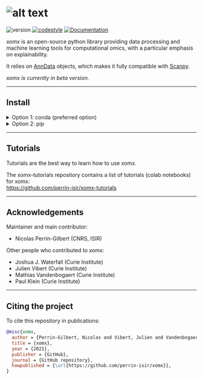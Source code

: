 # ![alt text](https://github.com/perrin-isir/xomx/blob/master/logo.png "logo")

![version](https://img.shields.io/badge/version-0.1.2-blue)
[![codestyle](https://img.shields.io/badge/code%20style-black-000000.svg)](https://github.com/psf/black)
[![Documentation](https://img.shields.io/github/actions/workflow/status/perrin-isir/xomx/docs.yml?branch=master&label=docs)](https://perrin-isir.github.io/xomx/)

*xomx* is an open-source python library providing data processing and 
machine learning tools for computational omics, with a 
particular emphasis on explainability.

It relies on [AnnData](https://anndata.readthedocs.io) objects, which makes it
fully compatible with [Scanpy](https://scanpy.readthedocs.io).

*xomx is currently in beta version.*

-----



## Install

<details><summary>Option 1: conda (preferred option)</summary>
<p>

This option is preferred because it relies mainly on conda-forge packages.


    git clone https://github.com/perrin-isir/xomx.git
    cd xomx
    conda update conda
    
Install micromamba if you don't already have it (you can also simply use conda, by replacing below `micromamba create`, `micromamba update` and `micromamba activate` respectively by `conda env create`, `conda env update` and `conda activate`, but this will lead to a significantly slower installation):

    conda install -c conda-forge micromamba

Choose a conda environment name, for instance `xomxenv`.  
The following command creates the `xomxenv` environment with the requirements listed in [environment.yaml](environment.yaml):

    micromamba create --name xomxenv --file environment.yaml

If you prefer to update an existing environment (`existing_env`):

    micromamba update --name existing_env --file environment.yml

Then, activate the `xomxenv` environment:

    micromamba activate xomxenv

Finally, to install the *xomx* library in the activated environment:

    pip install -e .

</p>
</details>

<details><summary>Option 2: pip</summary>
<p>

    pip install xomx

</p>
</details>

-----
## Tutorials

Tutorials are the best way to learn how to use
*xomx*.

The xomx-tutorials repository contains a list of tutorials (colab notebooks) for xomx:  
https://github.com/perrin-isir/xomx-tutorials

-----
## Acknowledgements

Maintainer and main contributor:
- Nicolas Perrin-Gilbert (CNRS, ISIR)

Other people who contributed to *xomx*:
- Joshua J. Waterfall (Curie Institute)
- Julien Vibert (Curie Institute)
- Mathias Vandenbogaert (Curie Institute)
- Paul Klein (Curie Institute)

-----
## Citing the project
To cite this repository in publications:

```bibtex
@misc{xomx,
  author = {Perrin-Gilbert, Nicolas and Vibert, Julien and Vandenbogaert, Mathias and Waterfall, Joshua J.},
  title = {xomx},
  year = {2021},
  publisher = {GitHub},
  journal = {GitHub repository},
  howpublished = {\url{https://github.com/perrin-isir/xomx}},
}
```
